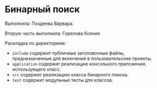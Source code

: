 ﻿# Бинарный поиск

Выполнила: Поздеева Варвара.

Вторую часть выполнила: Горелова Ксения

Раскладка по директориям:

  - `include` содержит публичные заголовочные файлы, предназначенные для
    включения в пользовательские проекты.
  - `application` содержит реализацию консольного приложения, используещего класс.
  - `src` содержит реализацию класса бинарного поиска.
  - `test` содержит модульные тесты для классов.

<!-- - `docs` содержит документацию на класс. -->
